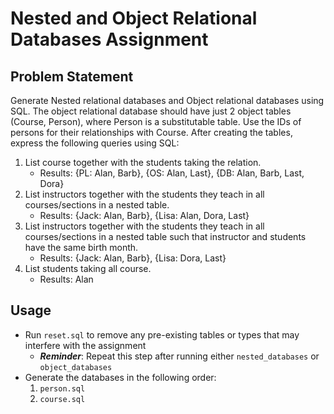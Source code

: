 # Nested and Object Relational Databases Assignment

## Problem Statement 

Generate Nested relational databases and Object relational databases using SQL. The object relational database should have just 2 object tables (Course, Person), where Person is a substitutable table. Use the IDs of persons for their relationships with Course. After creating the tables, express the following queries using SQL: 

1. List course together with the students taking the relation.
    - Results: {PL: Alan, Barb}, {OS: Alan, Last}, {DB: Alan, Barb, Last, Dora}
2. List instructors together with the students they teach in all courses/sections in a nested table.
    - Results: {Jack: Alan, Barb}, {Lisa: Alan, Dora, Last}
3. List instructors together with the students they teach in all courses/sections in a nested table such that instructor and students have the same birth month.
    - Results: {Jack: Alan, Barb}, {Lisa: Dora, Last}
4. List students taking all course.
    - Results: Alan

## Usage 
- Run `reset.sql` to remove any pre-existing tables or types that may interfere with the assignment
    - ***Reminder***: Repeat this step after running either `nested_databases` or `object_databases`
- Generate the databases in the following order:
    1. `person.sql`
    2. `course.sql`

